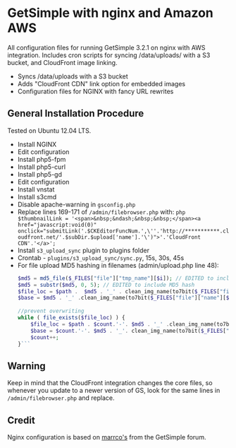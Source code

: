 GetSimple with nginx and Amazon AWS
=========

All configuration files for running GetSimple 3.2.1 on nginx with AWS integration. Includes cron scripts for syncing /data/uploads/ with a S3 bucket, and CloudFront image linking.

  - Syncs /data/uploads with a S3 bucket
  - Adds "CloudFront CDN" link option for embedded images
  - Configuration files for NGINX with fancy URL rewrites


General Installation Procedure
-
Tested on Ubuntu 12.04 LTS.

* Install NGINX
* Edit configuration
* Install php5-fpm
* Install php5-curl
* Install php5-gd
* Edit configuration
* Install vnstat
* Install s3cmd
* Disable apache-warning in `gsconfig.php`
* Replace lines 169-171 of `/admin/filebrowser.php` with:
		```php
		$thumbnailLink = '<span>&nbsp;&ndash;&nbsp;&nbsp;</span><a href="javascript:void(0)" onclick="submitLink('.$CKEditorFuncNum.',\''.'http://***********.cloudfront.net/'.$subDir.$upload['name'].'\')">'.'CloudFront CDN'.'</a>';
		```
* Install `s3_upload_sync` plugin to plugins folder
* Crontab - `plugins/s3_upload_sync/sync.py`, 15s, 30s, 45s
* For file upload MD5 hashing in filenames (admin/upload.php line 48):
	```php
	$md5 = md5_file($_FILES["file"]["tmp_name"][$i]); // EDITED to include MD5 hash
	$md5 = substr($md5, 0, 5); // EDITED to include MD5 hash
	$file_loc = $path .  $md5 . '_' . clean_img_name(to7bit($_FILES["file"]["name"][$i])); // EDITED to include MD5 hash
	$base = $md5 . '_' .clean_img_name(to7bit($_FILES["file"]["name"][$i])); // EDITED to include MD5 hash
			
	//prevent overwriting
	while ( file_exists($file_loc) ) {
		$file_loc = $path . $count.'-'. $md5 . '_' .clean_img_name(to7bit($_FILES["file"]["name"][$i])); // EDITED to include MD5 hash
		$base = $count.'-'. $md5 . '_'. clean_img_name(to7bit($_FILES["file"]["name"][$i])); // EDITED to include MD5 hash
		$count++;
	}```

Warning
-
Keep in mind that the CloudFront integration changes the core files, so whenever you update to a newer version of GS, look for the same lines in `/admin/filebrowser.php` and replace. 

Credit
-

Nginx configuration is based on [marrco's](http://get-simple.info/forums/showthread.php?tid=1269&pid=24930#pid24930) from the GetSimple forum. 
    